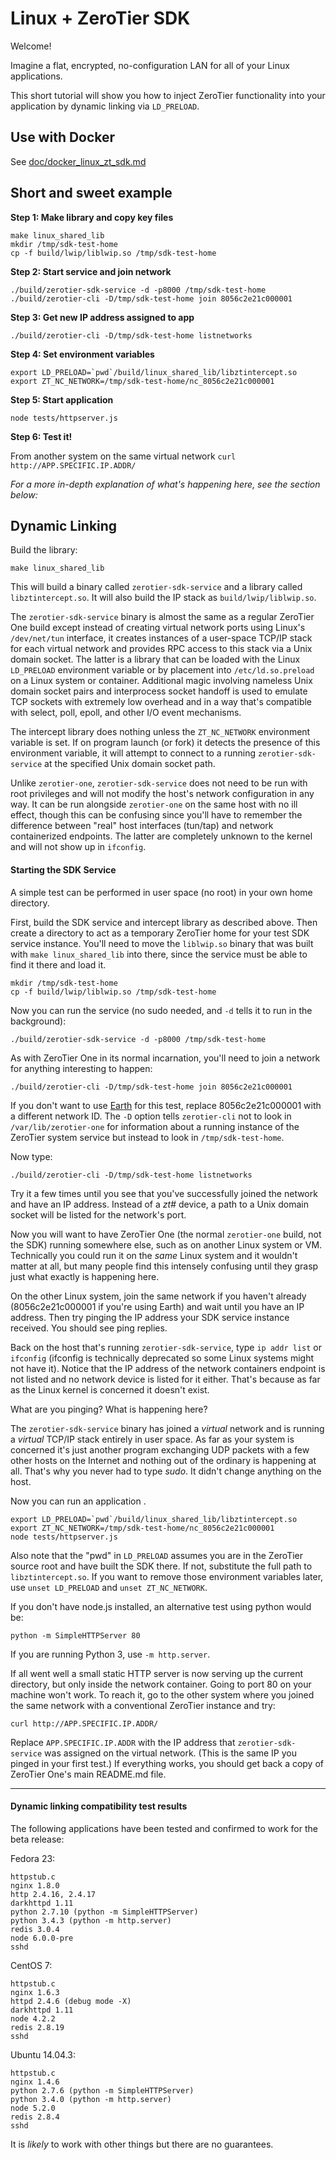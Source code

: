 Linux + ZeroTier SDK
====

Welcome!

Imagine a flat, encrypted, no-configuration LAN for all of your Linux applications.

This short tutorial will show you how to inject ZeroTier functionality into your application by dynamic linking via `LD_PRELOAD`.

## Use with Docker

See [doc/docker_linux_zt_sdk.md](doc/docker_linux_zt_sdk.md)

## Short and sweet example

**Step 1: Make library and copy key files**

```
make linux_shared_lib
mkdir /tmp/sdk-test-home
cp -f build/lwip/liblwip.so /tmp/sdk-test-home
```

**Step 2: Start service and join network**

```
./build/zerotier-sdk-service -d -p8000 /tmp/sdk-test-home
./build/zerotier-cli -D/tmp/sdk-test-home join 8056c2e21c000001
```

**Step 3: Get new IP address assigned to app**

```
./build/zerotier-cli -D/tmp/sdk-test-home listnetworks
```

**Step 4: Set environment variables**

```
export LD_PRELOAD=`pwd`/build/linux_shared_lib/libztintercept.so
export ZT_NC_NETWORK=/tmp/sdk-test-home/nc_8056c2e21c000001
```

**Step 5: Start application**

```
node tests/httpserver.js
```
**Step 6: Test it!**

From another system on the same virtual network `curl http://APP.SPECIFIC.IP.ADDR/`

*For a more in-depth explanation of what's happening here, see the section below:*


## Dynamic Linking 

Build the library:

`make linux_shared_lib`

This will build a binary called `zerotier-sdk-service` and a library called `libztintercept.so`. It will also build the IP stack as `build/lwip/liblwip.so`. 

The `zerotier-sdk-service` binary is almost the same as a regular ZeroTier One build except instead of creating virtual network ports using Linux's `/dev/net/tun` interface, it creates instances of a user-space TCP/IP stack for each virtual network and provides RPC access to this stack via a Unix domain socket. The latter is a library that can be loaded with the Linux `LD_PRELOAD` environment variable or by placement into `/etc/ld.so.preload` on a Linux system or container. Additional magic involving nameless Unix domain socket pairs and interprocess socket handoff is used to emulate TCP sockets with extremely low overhead and in a way that's compatible with select, poll, epoll, and other I/O event mechanisms.

The intercept library does nothing unless the `ZT_NC_NETWORK` environment variable is set. If on program launch (or fork) it detects the presence of this environment variable, it will attempt to connect to a running `zerotier-sdk-service` at the specified Unix domain socket path.

Unlike `zerotier-one`, `zerotier-sdk-service` does not need to be run with root privileges and will not modify the host's network configuration in any way. It can be run alongside `zerotier-one` on the same host with no ill effect, though this can be confusing since you'll have to remember the difference between "real" host interfaces (tun/tap) and network containerized endpoints. The latter are completely unknown to the kernel and will not show up in `ifconfig`.


#### Starting the SDK Service

A simple test can be performed in user space (no root) in your own home directory.

First, build the SDK service and intercept library as described above. Then create a directory to act as a temporary ZeroTier home for your test SDK service instance. You'll need to move the `liblwip.so` binary that was built with `make linux_shared_lib` into there, since the service must be able to find it there and load it.

    mkdir /tmp/sdk-test-home
    cp -f build/lwip/liblwip.so /tmp/sdk-test-home

Now you can run the service (no sudo needed, and `-d` tells it to run in the background):

    ./build/zerotier-sdk-service -d -p8000 /tmp/sdk-test-home

As with ZeroTier One in its normal incarnation, you'll need to join a network for anything interesting to happen:

    ./build/zerotier-cli -D/tmp/sdk-test-home join 8056c2e21c000001

If you don't want to use [Earth](https://www.zerotier.com/public.shtml) for this test, replace 8056c2e21c000001 with a different network ID. The `-D` option tells `zerotier-cli` not to look in `/var/lib/zerotier-one` for information about a running instance of the ZeroTier system service but instead to look in `/tmp/sdk-test-home`.

Now type:

    ./build/zerotier-cli -D/tmp/sdk-test-home listnetworks

Try it a few times until you see that you've successfully joined the network and have an IP address. Instead of a *zt#* device, a path to a Unix domain socket will be listed for the network's port.

Now you will want to have ZeroTier One (the normal `zerotier-one` build, not the SDK) running somewhere else, such as on another Linux system or VM. Technically you could run it on the *same* Linux system and it wouldn't matter at all, but many people find this intensely confusing until they grasp just what exactly is happening here.

On the other Linux system, join the same network if you haven't already (8056c2e21c000001 if you're using Earth) and wait until you have an IP address. Then try pinging the IP address your SDK service instance received. You should see ping replies.

Back on the host that's running `zerotier-sdk-service`, type `ip addr list` or `ifconfig` (ifconfig is technically deprecated so some Linux systems might not have it). Notice that the IP address of the network containers endpoint is not listed and no network device is listed for it either. That's because as far as the Linux kernel is concerned it doesn't exist.

What are you pinging? What is happening here?

The `zerotier-sdk-service` binary has joined a *virtual* network and is running a *virtual* TCP/IP stack entirely in user space. As far as your system is concerned it's just another program exchanging UDP packets with a few other hosts on the Internet and nothing out of the ordinary is happening at all. That's why you never had to type *sudo*. It didn't change anything on the host.

Now you can run an application .

    export LD_PRELOAD=`pwd`/build/linux_shared_lib/libztintercept.so
    export ZT_NC_NETWORK=/tmp/sdk-test-home/nc_8056c2e21c000001
    node tests/httpserver.js

Also note that the "pwd" in `LD_PRELOAD` assumes you are in the ZeroTier source root and have built the SDK there. If not, substitute the full path to `libztintercept.so`. If you want to remove those environment variables later, use `unset LD_PRELOAD` and `unset ZT_NC_NETWORK`.

If you don't have node.js installed, an alternative test using python would be:

    python -m SimpleHTTPServer 80

If you are running Python 3, use `-m http.server`.

If all went well a small static HTTP server is now serving up the current directory, but only inside the network container. Going to port 80 on your machine won't work. To reach it, go to the other system where you joined the same network with a conventional ZeroTier instance and try:

    curl http://APP.SPECIFIC.IP.ADDR/

Replace `APP.SPECIFIC.IP.ADDR` with the IP address that `zerotier-sdk-service` was assigned on the virtual network. (This is the same IP you pinged in your first test.) If everything works, you should get back a copy of ZeroTier One's main README.md file.


***
#### Dynamic linking compatibility test results

The following applications have been tested and confirmed to work for the beta release:

Fedora 23:

    httpstub.c
    nginx 1.8.0
    http 2.4.16, 2.4.17
    darkhttpd 1.11
    python 2.7.10 (python -m SimpleHTTPServer)
    python 3.4.3 (python -m http.server)
    redis 3.0.4
    node 6.0.0-pre
    sshd

CentOS 7:

    httpstub.c
    nginx 1.6.3
    httpd 2.4.6 (debug mode -X)
    darkhttpd 1.11
    node 4.2.2
    redis 2.8.19
    sshd

Ubuntu 14.04.3:

    httpstub.c
    nginx 1.4.6
    python 2.7.6 (python -m SimpleHTTPServer)
    python 3.4.0 (python -m http.server)
    node 5.2.0
    redis 2.8.4
    sshd

It is *likely* to work with other things but there are no guarantees.
